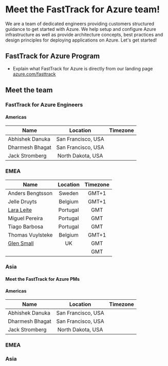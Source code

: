  # Meet the FastTrack for Azure team!
We are a team of dedicated engineers providing customers structured guidance to get started with Azure. We help setup and configure Azure infrastructure as well as provide architecture concepts, best practices and design principles for deploying applications on Azure. Let's get started!


## FastTrack for Azure Program

* Explain what FastTrack for Azure is directly from our landing page [azure.com/fasttrack](https://azure.com/fasttrack)


## Meet the team

### FastTrack for Azure Engineers

#### Americas

| Name              | Location              | Timezone      |
| -------------     |:---------------------:|:-------------:|
| Abhishek Danuka   | San Francisco, USA    |               |
| Dharmesh Bhagat   | San Francisco, USA    |               |
| Jack Stromberg    | North Dakota, USA     |               |

### EMEA

| Name                              | Location              | Timezone      |
| -------------                     |:---------------------:|:-------------:|
| Anders Bengtsson                  | Sweden                | GMT+1         |
| Jelle Druyts                      | Belgium               | GMT+1         |
| [Lara Leite](articles/laleite.md) | Portugal              | GMT           |
| Miguel Pereira                    | Portugal              | GMT           |
| Tiago Barbosa                     | Portugal              | GMT           |
| Thomas Vuylsteke                  | Belgium               | GMT+1         |
| [Glen Small](articles/gsmall.md)  | UK                    | GMT           |
|                                   |     | GMT           |


### Asia



#### Meet the FastTrack for Azure PMs



#### Americas

| Name              | Location              | Timezone      |
| -------------     |:---------------------:|:-------------:|
| Abhishek Danuka   | San Francisco, USA    |               |
| Dharmesh Bhagat   | San Francisco, USA    |               |
| Jack Stromberg    | North Dakota, USA     |               |

### EMEA



### Asia